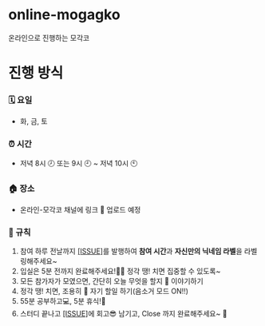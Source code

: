 # online-mogagko
온라인으로 진행하는 모각코 


# 진행 방식
### 🗓 요일 
- 화, 금, 토

### ⏰ 시간 
- 저녁 8시 🕗 또는 9시 🕘 ~ 저녁 10시 🕙

### 🏠 장소 
- 온라인-모각코 채널에 링크 🔗 업로드 예정

### 🤙 규칙 
1. 참여 하루 전날까지 [[ISSUE]](https://github.com/daadaadaah/online-mogagko/issues/1)를 발행하여 **참여 시간**과 **자신만의 닉네임 라벨**을 라벨링해주세요~
2. 입실은 5분 전까지 완료해주세요!🙇‍♀️ 정각 땡! 치면 집중할 수 있도록~
3. 모든 참가자가 모였으면, 간단히 오늘 무엇을 할지 🤔 이야기하기 
4. 정각 땡! 치면, 조용히 🤫 자기 할일 하기(음소거 모드 ON!!)
5. 55분 공부하고💻, 5분 휴식!💪
6. 스터디 끝나고 [[ISSUE]](https://github.com/daadaadaah/online-mogagko/issues/1)에 회고😎 남기고, Close 까지 완료해주세요~ 👊  
